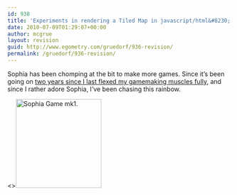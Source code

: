 ```yaml
---
id: 938
title: 'Experiments in rendering a Tiled Map in javascript/html&#8230;'
date: 2010-07-09T01:29:07+00:00
author: mcgrue
layout: revision
guid: http://www.egometry.com/gruedorf/936-revision/
permalink: /gruedorf/936-revision/
---
```

Sophia has been chomping at the bit to make more games. Since it&#8217;s been going on [two years since I last flexed my gamemaking muscles fully](http://www.egometry.com/gruedorf/the-magical-meaning-of-m/), and since I rather adore Sophia, I&#8217;ve been chasing this rainbow.

<><a title="Sophia Game mk1." rel="lightbox[pics936]" href="http://www.egometry.com/i/2010/07/SophiaGame.png"><img class="attachment wp-att-937 alignleft" src="http://www.egometry.com/i/2010/07/SophiaGame.thumbnail.png" alt="Sophia Game mk1." width="192" height="200" /></a>